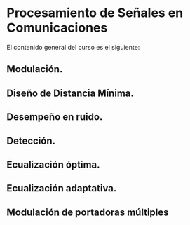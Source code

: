 # Procesamiento de Señales en Comunicaciones

El contenido general del curso es el siguiente:

## Modulación.
## Diseño de Distancia Mínima.
## Desempeño en ruido.
## Detección.
## Ecualización óptima.
## Ecualización adaptativa.
## Modulación de portadoras múltiples










